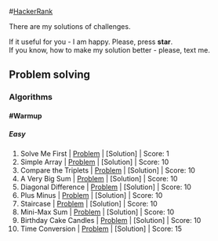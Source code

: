 #[HackerRank](https://www.hackerrank.com/jewel_vadim)

There are my solutions of challenges.
<br>

If it useful for you - I am happy. Please, press **star**.
<br>
If you know, how to make my solution better - please, text me.


## Problem solving
### Algorithms
#### #Warmup
##### Easy
1. Solve Me First | [Problem](https://www.hackerrank.com/challenges/solve-me-first) | [Solution] | Score: 1
2. Simple Array | [Problem](https://www.hackerrank.com/challenges/simple-array-sum) | [Solution] | Score: 10
3. Compare the Triplets | [Problem](https://www.hackerrank.com/challenges/compare-the-triplets) | [Solution] | Score: 10
4. A Very Big Sum | [Problem](https://www.hackerrank.com/challenges/a-very-big-sum) | [Solution] | Score: 10
5. Diagonal Difference | [Problem](https://www.hackerrank.com/challenges/diagonal-difference) | [Solution] | Score: 10
6. Plus Minus | [Problem](https://www.hackerrank.com/challenges/plus-minus) | [Solution] | Score: 10
7. Staircase | [Problem](https://www.hackerrank.com/challenges/staircase) | [Solution] | Score: 10
8. Mini-Max Sum | [Problem](https://www.hackerrank.com/challenges/mini-max-sum) | [Solution] | Score: 10
9. Birthday Cake Candles | [Problem](https://www.hackerrank.com/challenges/birthday-cake-candles) | [Solution] | Score: 10
10. Time Conversion | [Problem](https://www.hackerrank.com/challenges/time-conversion) | [Solution] | Score: 15
